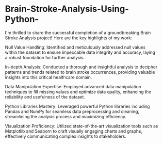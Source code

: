 # Brain-Stroke-Analysis-Using-Python-

I'm thrilled to share the successful completion of a groundbreaking Brain Stroke Analysis project! Here are the key highlights of my work:

Null Value Handling: Identified and meticulously addressed null values within the dataset to ensure impeccable data integrity and accuracy, laying a robust foundation for further analysis.

 In-depth Analysis: Conducted a thorough and insightful analysis to decipher patterns and trends related to brain stroke occurrences, providing valuable insights into this critical healthcare domain.

 Data Manipulation Expertise: Employed advanced data manipulation techniques to fill missing values and optimize data quality, enhancing the reliability and usefulness of the dataset.

 Python Libraries Mastery: Leveraged powerful Python libraries including Pandas and NumPy for seamless data preprocessing and cleaning, streamlining the analysis process and maximizing efficiency.

 Visualization Proficiency: Utilized state-of-the-art visualization tools such as Matplotlib and Seaborn to craft visually engaging charts and graphs, effectively communicating complex insights to stakeholders.
